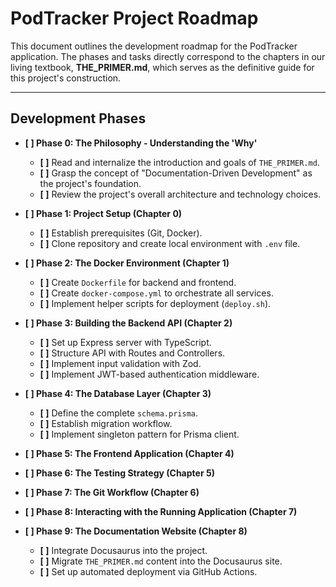# PodTracker Project Roadmap

This document outlines the development roadmap for the PodTracker application. The phases and tasks directly correspond to the chapters in our living textbook, **THE_PRIMER.md**, which serves as the definitive guide for this project's construction.

---

## Development Phases

- **[ ] Phase 0: The Philosophy - Understanding the 'Why'**
  - **[ ]** Read and internalize the introduction and goals of `THE_PRIMER.md`.
  - **[ ]** Grasp the concept of "Documentation-Driven Development" as the project's foundation.
  - **[ ]** Review the project's overall architecture and technology choices.

- **[ ] Phase 1: Project Setup (Chapter 0)**
  - **[ ]** Establish prerequisites (Git, Docker).
  - **[ ]** Clone repository and create local environment with `.env` file.

- **[ ] Phase 2: The Docker Environment (Chapter 1)**
  - **[ ]** Create `Dockerfile` for backend and frontend.
  - **[ ]** Create `docker-compose.yml` to orchestrate all services.
  - **[ ]** Implement helper scripts for deployment (`deploy.sh`).

- **[ ] Phase 3: Building the Backend API (Chapter 2)**
  - **[ ]** Set up Express server with TypeScript.
  - **[ ]** Structure API with Routes and Controllers.
  - **[ ]** Implement input validation with Zod.
  - **[ ]** Implement JWT-based authentication middleware.

- **[ ] Phase 4: The Database Layer (Chapter 3)**
  - **[ ]** Define the complete `schema.prisma`.
  - **[ ]** Establish migration workflow.
  - **[ ]** Implement singleton pattern for Prisma client.

- **[ ] Phase 5: The Frontend Application (Chapter 4)**
- **[ ] Phase 6: The Testing Strategy (Chapter 5)**
- **[ ] Phase 7: The Git Workflow (Chapter 6)**
- **[ ] Phase 8: Interacting with the Running Application (Chapter 7)**
- **[ ] Phase 9: The Documentation Website (Chapter 8)**
  - **[ ]** Integrate Docusaurus into the project.
  - **[ ]** Migrate `THE_PRIMER.md` content into the Docusaurus site.
  - **[ ]** Set up automated deployment via GitHub Actions.
